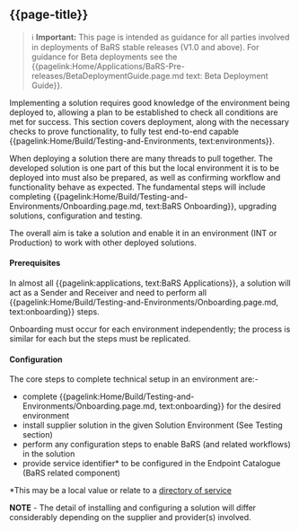 ## {{page-title}}

> ℹ️ **Important:** This page is intended as guidance for all parties involved in deployments of BaRS stable releases (V1.0 and above). For guidance for Beta deployments see the {{pagelink:Home/Applications/BaRS-Pre-releases/BetaDeploymentGuide.page.md text: Beta Deployment Guide}}.

Implementing a solution requires good knowledge of the environment being deployed to, allowing a plan to be established to check all conditions are met for success. This section covers deployment, along with the necessary checks to prove functionality, to fully test end-to-end capable {{pagelink:Home/Build/Testing-and-Environments, text:environments}}. 

When deploying a solution there are many threads to pull together. The developed solution is one part of this but the local environment it is to be deployed into must also be prepared, as well as  confirming workflow and functionality behave as expected. The fundamental steps will include completing {{pagelink:Home/Build/Testing-and-Environments/Onboarding.page.md, text:BaRS Onboarding}}, upgrading solutions, configuration and testing.

The overall aim is take a solution and enable it in an environment (INT or Production) to work with other deployed solutions. 

#### Prerequisites
In almost all {{pagelink:applications, text:BaRS Applications}}, a solution will act as a Sender and Receiver and need to perform all {{pagelink:Home/Build/Testing-and-Environments/Onboarding.page.md, text:onboarding}} steps. 

Onboarding must occur for each environment independently; the process is similar for each but the steps must be replicated. 

#### Configuration
The core steps to complete technical setup in an environment are:-
* complete {{pagelink:Home/Build/Testing-and-Environments/Onboarding.page.md, text:onboarding}} for the desired environment
* install supplier solution in the given Solution Environment (See Testing section)
* perform any configuration steps to enable BaRS (and related workflows) in the solution 
* provide service identifier* to be configured in the Endpoint Catalogue (BaRS related component)

*This may be a local value or relate to a [directory of service](https://digital.nhs.uk/services/directory-of-services-dos)

**NOTE** - The detail of installing and configuring a solution will differ considerably depending on the supplier and provider(s) involved.